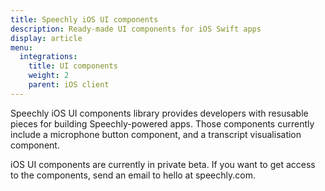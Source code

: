 ```yaml
---
title: Speechly iOS UI components
description: Ready-made UI components for iOS Swift apps
display: article
menu:
  integrations:
    title: UI components
    weight: 2
    parent: iOS client
---
```



Speechly iOS UI components library provides developers with resusable pieces for building Speechly-powered apps. Those components currently include a microphone button component, and a transcript visualisation component.

iOS UI components are currently in private beta. If you want to get access to the components, send an email to hello at speechly.com.